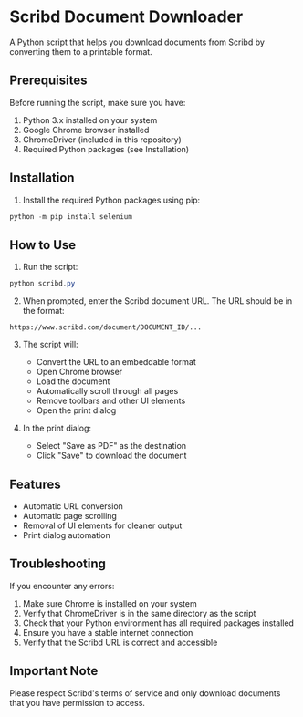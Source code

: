 # Scribd Document Downloader

A Python script that helps you download documents from Scribd by converting them to a printable format.

## Prerequisites

Before running the script, make sure you have:

1. Python 3.x installed on your system
2. Google Chrome browser installed
3. ChromeDriver (included in this repository)
4. Required Python packages (see Installation)

## Installation

1. Install the required Python packages using pip:
```powershell
python -m pip install selenium
```

## How to Use

1. Run the script:
```powershell
python scribd.py
```

2. When prompted, enter the Scribd document URL. The URL should be in the format:
```
https://www.scribd.com/document/DOCUMENT_ID/...
```

3. The script will:
   - Convert the URL to an embeddable format
   - Open Chrome browser
   - Load the document
   - Automatically scroll through all pages
   - Remove toolbars and other UI elements
   - Open the print dialog

4. In the print dialog:
   - Select "Save as PDF" as the destination
   - Click "Save" to download the document

## Features

- Automatic URL conversion
- Automatic page scrolling
- Removal of UI elements for cleaner output
- Print dialog automation

## Troubleshooting

If you encounter any errors:

1. Make sure Chrome is installed on your system
2. Verify that ChromeDriver is in the same directory as the script
3. Check that your Python environment has all required packages installed
4. Ensure you have a stable internet connection
5. Verify that the Scribd URL is correct and accessible

## Important Note

Please respect Scribd's terms of service and only download documents that you have permission to access.
